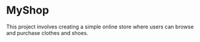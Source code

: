 # MyShop
This project involves creating a simple online store where users can browse and purchase clothes and shoes. 
